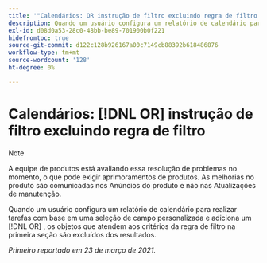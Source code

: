 ```yaml
---
title: '"Calendários: OR instrução de filtro excluindo regra de filtro'''
description: Quando um usuário configura um relatório de calendário para obter tarefas com base em uma seleção de campo personalizada e adiciona uma instrução OU, os objetos que atendem aos critérios da regra de filtro na primeira seção são excluídos dos resultados.
exl-id: d08d0a53-28c0-48bb-be89-701900b0f221
hidefromtoc: true
source-git-commit: d122c128b926167a00c7149cb88392b618486876
workflow-type: tm+mt
source-wordcount: '128'
ht-degree: 0%

---
```


# Calendários: [!DNL OR] instrução de filtro excluindo regra de filtro

>[!NOTE]
>
>A equipe de produtos está avaliando essa resolução de problemas no momento, o que pode exigir aprimoramentos de produtos. As melhorias no produto são comunicadas nos Anúncios do produto e não nas Atualizações de manutenção.

Quando um usuário configura um relatório de calendário para realizar tarefas com base em uma seleção de campo personalizada e adiciona um [!DNL OR] , os objetos que atendem aos critérios da regra de filtro na primeira seção são excluídos dos resultados.

_Primeiro reportado em 23 de março de 2021._
